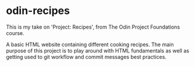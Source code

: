 # odin-recipes

This is my take on 'Project: Recipes', from The Odin Project Foundations course.

A basic HTML website containing different cooking recipes.
The main purpose of this project is to play around with HTML fundamentals 
as well as getting used to git workflow and commit messages best practices.
